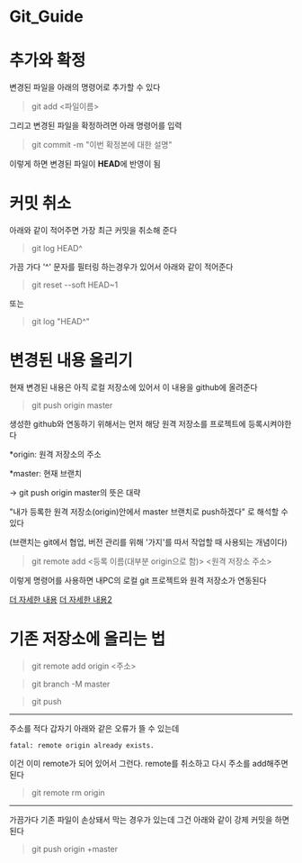 # Git_Guide


# 추가와 확정
변경된 파일을 아래의 명령어로 추가할 수 있다

> git add <파일이름>

그리고 변경된 파일을 확정하려면 아래 명령어를 입력

> git commit -m "이번 확정본에 대한 설명"

이렇게 하면 변경된 파일이 <strong>HEAD</strong>에 반영이 됨

# 커밋 취소

아래와 같이 적어주면 가장 최근 커밋을 취소해 준다

> git log HEAD^

가끔 가다 '^' 문자를 필터링 하는경우가 있어서 아래와 같이 적어준다

> git reset --soft HEAD~1

또는

> git log "HEAD^"

# 변경된 내용 올리기

현재 변경된 내용은 아직 로컬 저장소에 있어서
이 내용을 github에 올려준다

> git push origin master

생성한 github와 연동하기 위해서는 먼저 해당 원격 저장소를 프로젝트에 등록시켜야한다

*origin: 원격 저장소의 주소

*master: 현재 브랜치

→ git push origin master의 뜻은 대략

"내가 등록한 원격 저장소(origin)안에서 master 브랜치로 push하겠다" 로 해석할 수 있다

(브랜치는 git에서 협업, 버전 관리를 위해 '가지'를 따서 작업할 때 사용되는 개념이다)

> git remote add <등록 이름(대부분 origin으로 함)> <원격 저장소 주소>

이렇게 명령어를 사용하면 내PC의 로컬 git 프로젝트와 원격 저장소가 연동된다

[더 자세한 내용](https://rogerdudler.github.io/git-guide/index.ko.html)
[더 자세한 내용2](https://webdevtechblog.com/%EA%B9%83%ED%97%88%EB%B8%8C-%EC%82%AC%EC%9A%A9%EB%B0%A9%EB%B2%95-github-tutorials-4a63f31bb6a5)

# 기존 저장소에 올리는 법

> git remote add origin <주소>

> git branch -M master

> git push

---
주소를 적다 갑자기 아래와 같은 오류가 뜰 수 있는데

```
fatal: remote origin already exists.
```

이건 이미 remote가 되어 있어서 그런다.
remote를 취소하고 다시 주소를 add해주면 된다

> git remote rm origin

---
가끔가다 기존 파일이 손상돼서 막는 경우가 있는데
그건 아래와 같이 강제 커밋을 하면 된다

> git push origin +master
